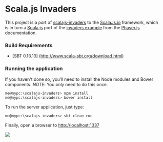 Scala.js Invaders
=================

This project is a port of [scalajs-invaders](https://github.com/adrobisch/scalajs-invaders) to the 
[ScalaJs.io](https://github.com/ldaniels528/scalajs-nodejs) framework, which is in turn a 
[Scala.js](http://scala-js.org) port of the [invaders example](http://phaser.io/examples/v2/games/invaders) from the 
[Phaser.js](http://phaser.io/) documentation. 

### Build Requirements

* [SBT 0.13.13] (http://www.scala-sbt.org/download.html)

### Running the application

If you haven't done so, you'll need to install the Node modules and Bower components.
*NOTE*: You only need to do this once.

```bash
me@mypc:\scalajs-invaders> npm install
me@mypc:\scalajs-invaders> bower install
```

To run the server application, just type:

```bash
me@mypc:\scalajs-invaders> sbt clean run
```
 
Finally, open a browser to [http://localhost:1337]([http://localhost:1337) 
 
<img src="https://github.com/ldaniels528/scalajs-invaders/blob/master/Invaders.png">